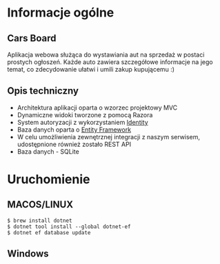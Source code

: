# Informacje ogólne
## Cars Board
Aplikacja webowa służąca do wystawiania aut na sprzedaż w postaci prostych ogłoszeń. Każde auto zawiera szczegółowe informacje na jego temat, co zdecydowanie ułatwi i umili zakup kupującemu :)

## Opis techniczny
* Architektura aplikacji oparta o wzorzec projektowy MVC
* Dynamiczne widoki tworzone z pomocą Razora
* System autoryzacji z wykorzystaniem [Identity](https://docs.microsoft.com/en-us/aspnet/core/security/authentication/identity?view=aspnetcore-6.0&tabs=visual-studio)
* Baza danych oparta o [Entity Framework](https://docs.microsoft.com/en-us/ef/)
* W celu umożliwienia zewnętrznej integracji z naszym serwisem, udostępnione również zostało REST API
* Baza danych - SQLite

# Uruchomienie
## MACOS/LINUX
```
$ brew install dotnet
$ dotnet tool install --global dotnet-ef
$ dotnet ef database update
```
## Windows
